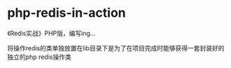 # php-redis-in-action
《Redis实战》PHP版，编写ing...

将操作redis的类单独放置在lib目录下是为了在项目完成时能够获得一套封装好的独立的php redis操作类
